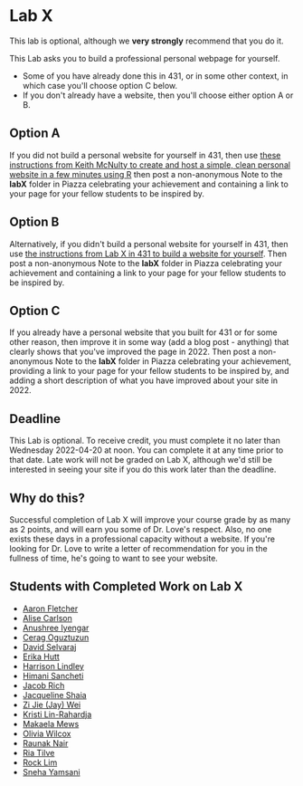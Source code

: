 # Lab X

This lab is optional, although we **very strongly** recommend that you do it. 

This Lab asks you to build a professional personal webpage for yourself. 

- Some of you have already done this in 431, or in some other context, in which case you'll choose option C below. 
- If you don't already have a website, then you'll choose either option A or B.

## Option A

If you did not build a personal website for yourself in 431, then use [these instructions from Keith McNulty to create and host a simple, clean personal website in a few minutes using R](https://towardsdatascience.com/create-and-host-your-personal-website-in-a-few-minutes-using-r-9c94e87e2942) then post a non-anonymous Note to the **labX** folder in Piazza celebrating your achievement and containing a link to your page for your fellow students to be inspired by.

## Option B

Alternatively, if you didn't build a personal website for yourself in 431, then use [the instructions from Lab X in 431 to build a website for yourself](https://github.com/THOMASELOVE/431-2021/tree/main/labs/labX). Then post a non-anonymous Note to the **labX** folder in Piazza celebrating your achievement and containing a link to your page for your fellow students to be inspired by.

## Option C

If you already have a personal website that you built for 431 or for some other reason, then improve it in some way (add a blog post - anything) that clearly shows that you've improved the page in 2022. Then post a non-anonymous Note to the **labX** folder in Piazza celebrating your achievement, providing a link to your page for your fellow students to be inspired by, and adding a short description of what you have improved about your site in 2022.

## Deadline

This Lab is optional. To receive credit, you must complete it no later than Wednesday 2022-04-20 at noon. You can complete it at any time prior to that date. Late work will not be graded on Lab X, although we'd still be interested in seeing your site if you do this work later than the deadline.

## Why do this?

Successful completion of Lab X will improve your course grade by as many as 2 points, and will earn you some of Dr. Love's respect. Also, no one exists these days in a professional capacity without a website. If you're looking for Dr. Love to write a letter of recommendation for you in the fullness of time, he's going to want to see your website.

## Students with Completed Work on Lab X

- [Aaron Fletcher](https://afletcher80.wixsite.com/website-1)
- [Alise Carlson](https://carlsoak.wixsite.com/alisecarlsonmd)
- [Anushree Iyengar](https://ariyengar.github.io/ariyengar/)
- [Cerag Oguztuzun](https://ceragoguztuzun.github.io/)
- [David Selvaraj](https://www.datadavid.org/)
- [Erika Hutt](https://erikahuttce.github.io/website/)
- [Harrison Lindley](https://www.harrisonlindley.com/)
- [Himani Sancheti](https://himanisancheti27.wixsite.com/biostat)
- [Jacob Rich](http://jacobrich.com/index.html)
- [Jacqueline Shaia](https://www.jacquelensphd.com/)
- [Zi Jie (Jay) Wei](https://jayweiblog.netlify.app/)
- [Kristi Lin-Rahardja](https://kristilinr.netlify.app/)
- [Makaela Mews](https://m-mews.github.io/makaelamews/)
- [Olivia Wilcox](https://www.oliviawilcoxx.com/)
- [Raunak Nair](https://raunaknairmd.netlify.app)
- [Ria Tilve](https://ria-tilve.netlify.app/)
- [Rock Lim](https://625f0bc581a54a0008cb16bd--rocklim.netlify.app/)
- [Sneha Yamsani](https://sneha-yamsani.owlstown.net/)



